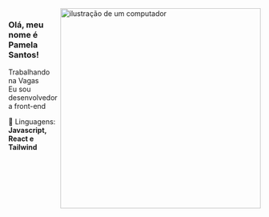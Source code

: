 <img src="https://raw.githubusercontent.com/MicaelliMedeiros/micaellimedeiros/master/image/computer-illustration.png" alt="ilustração de um computador" min-width="400px" max-width="400px" width="400px" align="right">

### Olá, meu nome é Pamela Santos!

<p align="left"> 
  Trabalhando na Vagas<br/> Eu sou desenvolvedora front-end
</p>

<p align="left">
  🦄 Linguagens: <b>Javascript, React e Tailwind</b>
</p>
